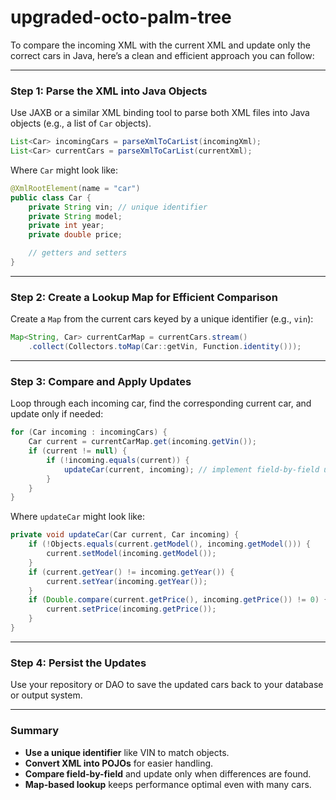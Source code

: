 # upgraded-octo-palm-tree

To compare the incoming XML with the current XML and update only the correct cars in Java, here’s a clean and efficient approach you can follow:

---

### **Step 1: Parse the XML into Java Objects**

Use JAXB or a similar XML binding tool to parse both XML files into Java objects (e.g., a list of `Car` objects).

```java
List<Car> incomingCars = parseXmlToCarList(incomingXml);
List<Car> currentCars = parseXmlToCarList(currentXml);
```

Where `Car` might look like:

```java
@XmlRootElement(name = "car")
public class Car {
    private String vin; // unique identifier
    private String model;
    private int year;
    private double price;

    // getters and setters
}
```

---

### **Step 2: Create a Lookup Map for Efficient Comparison**

Create a `Map` from the current cars keyed by a unique identifier (e.g., `vin`):

```java
Map<String, Car> currentCarMap = currentCars.stream()
    .collect(Collectors.toMap(Car::getVin, Function.identity()));
```

---

### **Step 3: Compare and Apply Updates**

Loop through each incoming car, find the corresponding current car, and update only if needed:

```java
for (Car incoming : incomingCars) {
    Car current = currentCarMap.get(incoming.getVin());
    if (current != null) {
        if (!incoming.equals(current)) {
            updateCar(current, incoming); // implement field-by-field update
        }
    }
}
```

Where `updateCar` might look like:

```java
private void updateCar(Car current, Car incoming) {
    if (!Objects.equals(current.getModel(), incoming.getModel())) {
        current.setModel(incoming.getModel());
    }
    if (current.getYear() != incoming.getYear()) {
        current.setYear(incoming.getYear());
    }
    if (Double.compare(current.getPrice(), incoming.getPrice()) != 0) {
        current.setPrice(incoming.getPrice());
    }
}
```

---

### **Step 4: Persist the Updates**

Use your repository or DAO to save the updated cars back to your database or output system.

---

### Summary

- **Use a unique identifier** like VIN to match objects.
- **Convert XML into POJOs** for easier handling.
- **Compare field-by-field** and update only when differences are found.
- **Map-based lookup** keeps performance optimal even with many cars.

